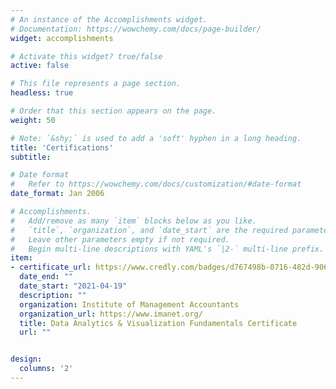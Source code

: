 ```yaml
---
# An instance of the Accomplishments widget.
# Documentation: https://wowchemy.com/docs/page-builder/
widget: accomplishments

# Activate this widget? true/false
active: false

# This file represents a page section.
headless: true

# Order that this section appears on the page.
weight: 50

# Note: `&shy;` is used to add a 'soft' hyphen in a long heading.
title: 'Certifications'
subtitle:

# Date format
#   Refer to https://wowchemy.com/docs/customization/#date-format
date_format: Jan 2006

# Accomplishments.
#   Add/remove as many `item` blocks below as you like.
#   `title`, `organization`, and `date_start` are the required parameters.
#   Leave other parameters empty if not required.
#   Begin multi-line descriptions with YAML's `|2-` multi-line prefix.
item:
- certificate_url: https://www.credly.com/badges/d767498b-0716-482d-9068-1d471fe60f30/public_url
  date_end: ""
  date_start: "2021-04-19"
  description: ""
  organization: Institute of Management Accountants
  organization_url: https://www.imanet.org/
  title: Data Analytics & Visualization Fundamentals Certificate
  url: ""


design:
  columns: '2' 
---
```

